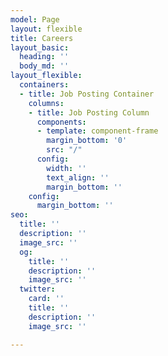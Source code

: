 ```yaml
---
model: Page
layout: flexible
title: Careers
layout_basic:
  heading: ''
  body_md: ''
layout_flexible:
  containers:
  - title: Job Posting Container
    columns:
    - title: Job Posting Column
      components:
      - template: component-frame
        margin_bottom: '0'
        src: "/"
      config:
        width: ''
        text_align: ''
        margin_bottom: ''
    config:
      margin_bottom: ''
seo:
  title: ''
  description: ''
  image_src: ''
  og:
    title: ''
    description: ''
    image_src: ''
  twitter:
    card: ''
    title: ''
    description: ''
    image_src: ''

---
```

